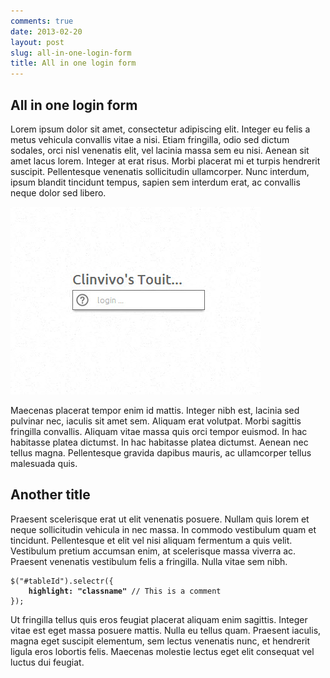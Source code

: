 ```yaml
---
comments: true
date: 2013-02-20
layout: post
slug: all-in-one-login-form
title: All in one login form
---
```


## All in one login form

Lorem ipsum dolor sit amet, consectetur adipiscing elit. Integer eu felis a metus vehicula convallis vitae a nisi. Etiam fringilla, odio sed dictum sodales, orci nisl venenatis elit, vel lacinia massa sem eu nisi. Aenean sit amet lacus lorem. Integer at erat risus. Morbi placerat mi et turpis hendrerit suscipit. Pellentesque venenatis sollicitudin ullamcorper. Nunc interdum, ipsum blandit tincidunt tempus, sapien sem interdum erat, ac convallis neque dolor sed libero. 

![Login form - initial state](/img/posts/2013-02-20-login-form_initial-state.jpg "Login form - initial state")

Maecenas placerat tempor enim id mattis. Integer nibh est, lacinia sed pulvinar nec, iaculis sit amet sem. Aliquam erat volutpat. Morbi sagittis fringilla convallis. Aliquam vitae massa quis orci tempor euismod. In hac habitasse platea dictumst. In hac habitasse platea dictumst. Aenean nec tellus magna. Pellentesque gravida dapibus mauris, ac ullamcorper tellus malesuada quis.

## Another title

Praesent scelerisque erat ut elit venenatis posuere. Nullam quis lorem et neque sollicitudin vehicula in nec massa. In commodo vestibulum quam et tincidunt. Pellentesque et elit vel nisi aliquam fermentum a quis velit. Vestibulum pretium accumsan enim, at scelerisque massa viverra ac. Praesent venenatis vestibulum felis a fringilla. Nulla vitae sem nibh. 

<pre><code>$("#tableId").selectr({
	<b>highlight: "classname"</b><span> // This is a comment</span>
});</code></pre>

Ut fringilla tellus quis eros feugiat placerat aliquam enim sagittis. Integer vitae est eget massa posuere mattis. Nulla eu tellus quam. Praesent iaculis, magna eget suscipit elementum, sem lectus venenatis nunc, et hendrerit ligula eros lobortis felis. Maecenas molestie lectus eget elit consequat vel luctus dui feugiat.